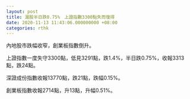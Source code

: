 ```yaml
---
layout: post
title: 滬股半日跌0.75%　上證指數3300點失而復得
date: 2020-11-13 11:43:06.000000000 +08:00
categories: rthk
---
```


內地股市跌幅收窄，創業板指數倒升。

上證指數一度失守3300點，低見3291點，跌1.4%，半日跌0.75%，收報3313點，跌24點。

深證成份指數收報13770點，跌21點，跌幅0.15%。

創業板指數收報2714點，升13點，升幅0.51%。
